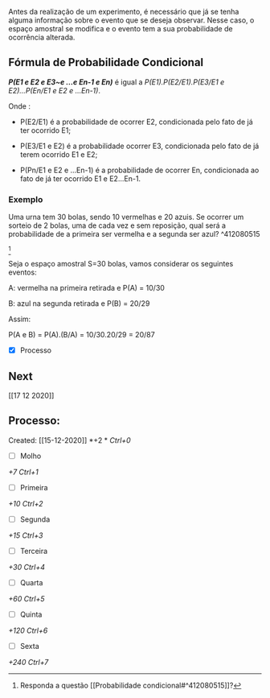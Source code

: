 Antes da realização de um experimento, é necessário que já se tenha alguma informação sobre o evento que se deseja observar. Nesse caso, o espaço amostral se modifica e o evento tem a sua probabilidade de ocorrência alterada.

Fórmula de Probabilidade Condicional
------------------------------------

***P(E1 e E2 e E3~e ...e En-1 e En)*** é igual a *P(E1).P(E2/E1).P(E3/E1 e E2)...P(En/E1 e E2 e ...En-1)*.

Onde :

- P(E2/E1) é a probabilidade de ocorrer E2, condicionada pelo fato de já ter ocorrido E1;

- P(E3/E1 e E2) é a probabilidade ocorrer E3, condicionada pelo fato de já terem ocorrido E1 e E2;

- P(Pn/E1 e E2 e ...En-1) é a probabilidade de ocorrer En, condicionada ao fato de já ter ocorrido E1 e E2...En-1.

### Exemplo

Uma urna tem 30 bolas, sendo 10 vermelhas e 20 azuis. Se ocorrer um sorteio de 2 bolas, uma de cada vez e sem reposição, qual será a probabilidade de a primeira ser vermelha e a segunda ser azul?  ^412080515

[^574757]

[^574757]: Responda a questão [[Probabilidade condicional#^412080515]]?


Seja o espaço amostral S=30 bolas, vamos considerar os seguintes eventos:

A: vermelha na primeira retirada e P(A) = 10/30

B: azul na segunda retirada e P(B) = 20/29

Assim:

P(A e B) = P(A).(B/A) = 10/30.20/29 = 20/87

- [x] Processo

## Next
[[17 12 2020]]
## Processo:
Created: [[15-12-2020]]
*+2 *  *Ctrl+0*
- [ ] Molho  

*+7*  *Ctrl+1*

- [ ] Primeira 

*+10*  *Ctrl+2*

- [ ] Segunda

*+15*  *Ctrl+3*

- [ ] Terceira 

*+30*  *Ctrl+4*

- [ ] Quarta 

*+60*  *Ctrl+5*

- [ ] Quinta 

*+120*  *Ctrl+6*

- [ ] Sexta 

*+240*  *Ctrl+7*
